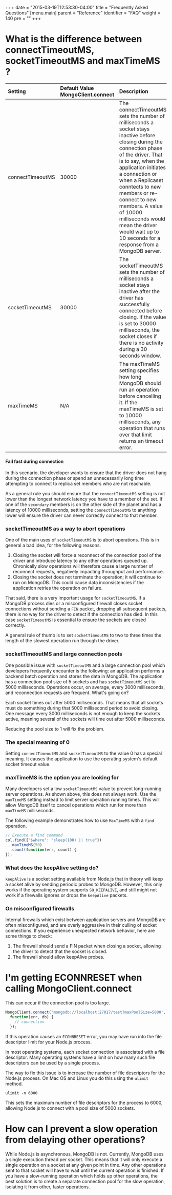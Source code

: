 +++
date = "2015-03-19T12:53:30-04:00"
title = "Frequently Asked Questions"
[menu.main]
  parent = "Reference"
  identifier = "FAQ"
  weight = 140
  pre = "<i class='fa'></i>"
+++

# What is the difference between connectTimeoutMS, socketTimeoutMS and maxTimeMS ?

| Setting | Default Value MongoClient.connect | Description |
| :----------| :------------- | :------------- |
| connectTimeoutMS | 30000 | The connectTimeoutMS sets the number of milliseconds a socket stays inactive before closing during the connection phase of the driver. That is to say, when the application initiates a connection or when a Replicaset conntects to new members or re-connect to new members. A value of 10000 milliseconds would mean the driver would wait up to 10 seconds for a response from a MongoDB server.|
| socketTimeoutMS | 30000 | The socketTimeoutMS sets the number of milliseconds a socket stays inactive after the driver has successfully connected before closing. If the value is set to 30000 milliseconds, the socket closes if there is no activity during a 30 seconds window.|
| maxTimeMS | N/A | The maxTimeMS setting specifies how long MongoDB should run an operation before cancelling it. If the maxTimeMS is set to 10000 milliseconds, any operation that runs over that limit returns an timeout error.|

#### Fail fast during connection
In this scenario, the developer wants to ensure that the driver does not hang during the connection phase or spend an unnecessarily long time attempting to connect to replica set members who are not reachable.

As a general rule you should ensure that the `connectTimeoutMS` setting is not lower than the longest network latency you have to a member of the set. If one of the `secondary` members is on the other side of the planet and has a latency of 10000 milliseconds, setting the `connectTimeoutMS` to anything lower will ensure the driver can never correctly connect to that member.

### socketTimeoutMS as a way to abort operations
One of the main uses of `socketTimeoutMS` is to abort operations. This is in general a bad idea, for the following reasons.

1. Closing the socket will force a reconnect of the connection pool of the driver and introduce latency to any other operations queued up. Chronically slow operations will therefore cause a large number of reconnect requests,
   negatively impacting throughput and performance.
2. Closing the socket does not terminate the operation; it will continue to run on MongoDB. This could cause data inconsistencies if the application retries the operation on failure.

That said, there is a very important usage for `socketTimeoutMS`. If a MongoDB process dies or a misconfigured firewall closes socket connections without sending a `FIN` packet, dropping all subsequent packets, there is no way for the driver to detect if the connection has died. In this case `socketTimeoutMS` is essential to ensure the sockets are closed correctly.

A general rule of thumb is to set `socketTimeoutMS` to two to three times the length of the slowest operation run through the driver.

### socketTimeoutMS and large connection pools
One possible issue with `socketTimeoutMS` and a large connection pool which developers frequently encounter is the following: an application performs a backend batch operation and stores the data in MongoDB. The application has a connection pool size of 5 sockets and has `socketTimeoutMS` set to 5000 milliseconds. Operations occur, on average, every 3000 milliseconds, and reconnection requests are frequent. What's going on?

Each socket times out after 5000 milliseconds. That means that all sockets must do something during that 5000 millisecond period to avoid closing. One message every 3000 milliseconds is not enough to keep the sockets active, meaning several of the sockets will time out after 5000 milliseconds.

Reducing the pool size to 1 will fix the problem.

### The special meaning of 0
Setting `connectTimeoutMS` and `socketTimeoutMS` to the value 0 has a special meaning. It causes the application to use the operating system's default socket timeout value.

### maxTimeMS is the option you are looking for
Many developers set a low `socketTimeoutMS` value to prevent long-running server operations. As shown above, this does not always work. Use the `maxTimeMS` setting instead to limit server operation running times. This will allow MongoDB itself to
cancel operations which run for more than `maxTimeMS` milliseconds. 

The following example demonstrates how to use `MaxTimeMS` with a `find` operation.

```js
// Execute a find command
col.find({"$where": "sleep(100) || true"})
  .maxTimeMS(50)
  .count(function(err, count) {
});
```

### What does the keepAlive setting do?
`keepAlive` is a socket setting available from Node.js that in theory will keep a socket alive by sending periodic probes to MongoDB. However, this only works if the operating system supports `SO_KEEPALIVE`, and still might not work if a firewalls
ignores or drops the `keepAlive` packets.

### On misconfigured firewalls
Internal firewalls which exist between application servers and MongoDB are often misconfigured, and are overly aggressive in their culling of socket connections. If you experience unexpected network behavior, here are some things to check:

1. The firewall should send a FIN packet when closing a socket, allowing the driver to detect that the socket is closed.
2. The firewall should allow keepAlive probes.

# I'm getting ECONNRESET when calling MongoClient.connect
This can occur if the connection pool is too large.

```js
MongoClient.connect('mongodb://localhost:27017/test?maxPoolSize=5000',
  function(err, db) {
    // connection
  });
```
If this operation causes an `ECONNRESET` error, you may have run into the file descriptor limit for your Node.js process.

In most operating systems, each socket connection is associated with a file descriptor. Many operating systems have a limit on how many such file descriptors can be used by a single process.

The way to fix this issue is to increase the number of file descriptors for the Node.js process. On Mac OS and Linux you do this using the `ulimit` method.

```
ulimit -n 6000
```

This sets the maximum number of file descriptors for the process to 6000, allowing Node.js to connect with a pool size of 5000 sockets.

# How can I prevent a slow operation from delaying other operations?

While Node.js is asynchronous, MongoDB is not. Currently, MongoDB uses a single execution thread per socket. This means that it will only execute a single operation on a socket at any given point in time. Any other operations sent to that socket will have to wait until the current operation is finished. If you have a slow-running operation which holds up other operations,
the best solution is to create a separate connection pool for the slow operation, isolating it from other, faster
operations.
